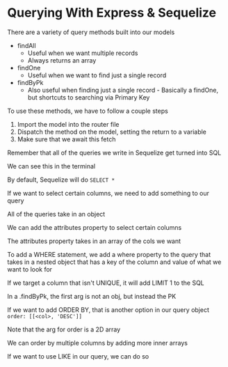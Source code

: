 # Querying With Express & Sequelize

There are a variety of query methods built into our models

- findAll
  - Useful when we want multiple records
  - Always returns an array
- findOne
  - Useful when we want to find just a single record
- findByPk
  - Also useful when finding just a single record - Basically a findOne, but shortcuts to searching via Primary Key

To use these methods, we have to follow a couple steps

1. Import the model into the router file
2. Dispatch the method on the model, setting the return to a variable
3. Make sure that we await this fetch

Remember that all of the queries we write in Sequelize get turned into SQL

We can see this in the terminal

By default, Sequelize will do `SELECT *`

If we want to select certain columns, we need to add something to our query

All of the queries take in an object

We can add the attributes property to select certain columns

The attributes property takes in an array of the cols we want

To add a WHERE statement, we add a where property to the query that takes in a nested object that has a key of the column and value of what we want to look for

If we target a column that isn't UNIQUE, it will add LIMIT 1 to the SQL

In a .findByPk, the first arg is not an obj, but instead the PK

If we want to add ORDER BY, that is another option in our query object
`order: [[<col>, 'DESC']]`

Note that the arg for order is a 2D array

We can order by multiple columns by adding more inner arrays

If we want to use LIKE in our query, we can do so
